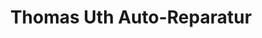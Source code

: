 ---
title: "Thomas Uth Auto-Reparatur"
url: /mittelberg/thomas-uth-auto-reparatur/
shop: Autowerkstatt
---